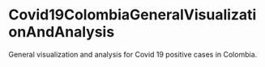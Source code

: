 # Covid19ColombiaGeneralVisualizationAndAnalysis
General visualization and analysis for Covid 19 positive cases in Colombia. 

